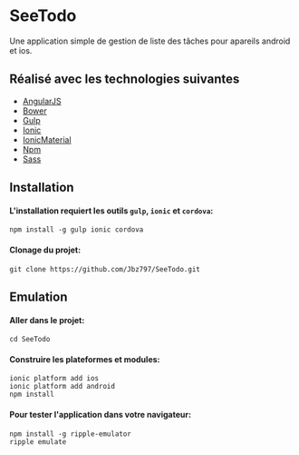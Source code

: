 # SeeTodo
Une application simple de gestion de liste des tâches pour apareils android et ios.


## Réalisé avec les technologies suivantes
- [AngularJS](https://angularjs.org/)
- [Bower](http://bower.io/)
- [Gulp](http://gulpjs.com/)
- [Ionic](http://ionicframework.com/)
- [IonicMaterial](http://http://ionicmaterial.com/)
- [Npm](https://www.npmjs.com/)
- [Sass](http://sass-lang.com/)


## Installation

#### L'installation requiert les outils `gulp`, `ionic` et `cordova`:
```
npm install -g gulp ionic cordova
```

#### Clonage du projet:
```
git clone https://github.com/Jbz797/SeeTodo.git
```


## Emulation

#### Aller dans le projet:
```
cd SeeTodo
```

#### Construire les plateformes et modules:
```
ionic platform add ios
ionic platform add android
npm install
```
#### Pour tester l'application dans votre navigateur:
```
npm install -g ripple-emulator
ripple emulate
```
